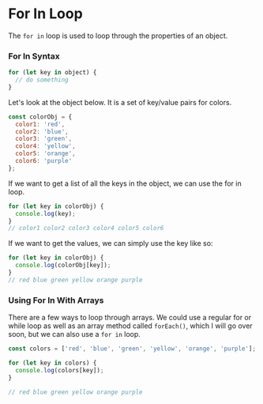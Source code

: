 # For In Loop

The `for in` loop is used to loop through the properties of an object.

### For In Syntax

```JavaScript
for (let key in object) {
  // do something
}
```

Let's look at the object below. It is a set of key/value pairs for colors.

```JavaScript
const colorObj = {
  color1: 'red',
  color2: 'blue',
  color3: 'green',
  color4: 'yellow',
  color5: 'orange',
  color6: 'purple'
};
```

If we want to get a list of all the keys in the object, we can use the for in loop.

```JavaScript
for (let key in colorObj) {
  console.log(key);
}
// color1 color2 color3 color4 color5 color6
```

If we want to get the values, we can simply use the key like so:

```JavaScript
for (let key in colorObj) {
  console.log(colorObj[key]);
}
// red blue green yellow orange purple
```

### Using For In With Arrays

There are a few ways to loop through arrays. We could use a regular for or while loop as well as an array method called `forEach()`, which I will go over soon, but we can also use a `for in` loop.

```JavaScript
const colors = ['red', 'blue', 'green', 'yellow', 'orange', 'purple'];

for (let key in colors) {
  console.log(colors[key]);
}

// red blue green yellow orange purple
```
